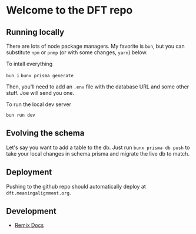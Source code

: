 # Welcome to the DFT repo

## Running locally

There are lots of node package managers. My favorite is `bun`, but you can substitute `npm` or `pnmp` (or with some changes, `yarn`) below.

To intall everything

`bun i`
`bunx prisma generate`

Then, you'll need to add an `.env` file with the database URL and some other stuff. Joe will send you one.

To run the local dev server

`bun run dev`

## Evolving the schema

Let's say you want to add a table to the db. Just run `bunx prisma db push` to take your local changes in schema.prisma and migrate the live db to match.

## Deployment

Pushing to the github repo should automatically deploy at `dft.meaningalignment.org`.

## Development

- [Remix Docs](https://remix.run/docs)
